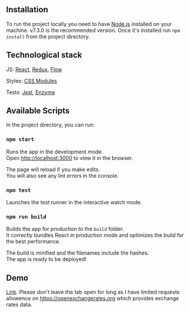 ## Installation

To run the project locally you need to have [Node.js](https://nodejs.org/en/) installed on your machine. v7.3.0 is the recommended version. Once it's installed run `npm install` from the project directory.

## Technological stack

JS: [React](https://reactjs.org/), [Redux](http://redux.js.org/), [Flow](https://flow.org/)

Styles: [CSS Modules](https://github.com/css-modules/css-modules)

Tests: [Jest](https://facebook.github.io/jest/), [Enzyme](http://airbnb.io/enzyme/)

## Available Scripts

In the project directory, you can run:

### `npm start`

Runs the app in the development mode.<br>
Open [http://localhost:3000](http://localhost:3000) to view it in the browser.

The page will reload if you make edits.<br>
You will also see any lint errors in the console.

### `npm test`

Launches the test runner in the interactive watch mode.<br>

### `npm run build`

Builds the app for production to the `build` folder.<br>
It correctly bundles React in production mode and optimizes the build for the best performance.

The build is minified and the filenames include the hashes.<br>
The app is ready to be deployed!

## Demo

[Link](http://exchange-app.s3-website.eu-west-2.amazonaws.com/). Please don't leave the tab open for long as I have limited requests allowence on https://openexchangerates.org which provides exchange rates data.
